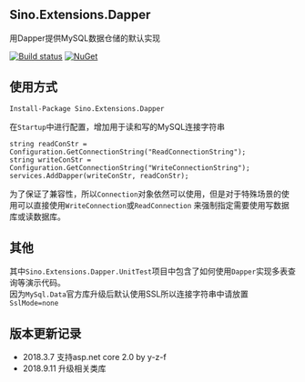 ## Sino.Extensions.Dapper
用Dapper提供MySQL数据仓储的默认实现    

[![Build status](https://ci.appveyor.com/api/projects/status/o4y6ne8ix0tot0vq?svg=true)](https://ci.appveyor.com/project/vip56/sino-extensions-dapper)
[![NuGet](https://img.shields.io/nuget/v/Nuget.Core.svg?style=plastic)](https://www.nuget.org/packages/Sino.Extensions.Dapper)

## 使用方式
```
Install-Package Sino.Extensions.Dapper
```

在`Startup`中进行配置，增加用于读和写的MySQL连接字符串
```
string readConStr = Configuration.GetConnectionString("ReadConnectionString");
string writeConStr = Configuration.GetConnectionString("WriteConnectionString");
services.AddDapper(writeConStr, readConStr);
```
  
为了保证了兼容性，所以`Connection`对象依然可以使用，但是对于特殊场景的使用可以直接使用`WriteConnection`或`ReadConnection`
来强制指定需要使用写数据库或读数据库。

## 其他
其中`Sino.Extensions.Dapper.UnitTest`项目中包含了如何使用`Dapper`实现多表查询等演示代码。   
因为`MySql.Data`官方库升级后默认使用SSL所以连接字符串中请放置`SslMode=none`


## 版本更新记录  
* 2018.3.7 支持asp.net core 2.0 by y-z-f
* 2018.9.11 升级相关类库